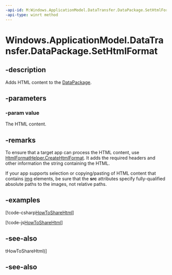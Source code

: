 ```yaml
---
-api-id: M:Windows.ApplicationModel.DataTransfer.DataPackage.SetHtmlFormat(System.String)
-api-type: winrt method
---
```


<!-- Method syntax
public void SetHtmlFormat(System.String value)
-->

# Windows.ApplicationModel.DataTransfer.DataPackage.SetHtmlFormat

## -description
Adds HTML content to the [DataPackage](datapackage.md).

## -parameters
### -param value
The HTML content.

## -remarks
To ensure that a target app can process the HTML content, use [HtmlFormatHelper.CreateHtmlFormat](htmlformathelper_createhtmlformat.md). It adds the required headers and other information the string containing the HTML.

If your app supports selection or copying/pasting of HTML content that contains [img](XREF:TODO:wwa.IMG_Element_IMG_Object) elements, be sure that the **src** attributes specify fully-qualified absolute paths to the images, not relative paths.

## -examples


[!code-csharp[HowToShareHtml](../windows.applicationmodel.datatransfer/code/ShareMainBeta/cs/ShareHTML.xaml.cs#SnippetHowToShareHtml)]

[!code-js[HowToShareHtml](../windows.applicationmodel.datatransfer/code/ShareMainBeta/javascript/js/ShareHtml.js#SnippetHowToShareHtml)]

## -see-also
tHowToShareHtml)]

## -see-also
